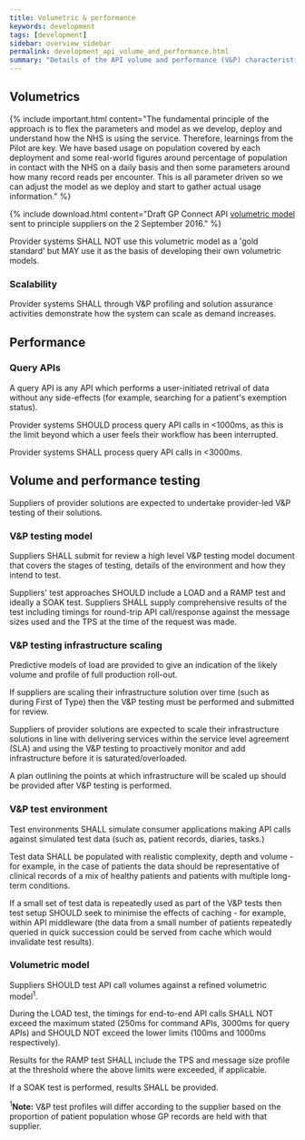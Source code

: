 ```yaml
---
title: Volumetric & performance
keywords: development
tags: [development]
sidebar: overview_sidebar
permalink: development_api_volume_and_performance.html
summary: "Details of the API volume and performance (V&P) characteristics"
---
```


## Volumetrics ##

{% include important.html content="The fundamental principle of the approach is to flex the parameters and model as we develop, deploy and understand how the NHS is using the service. Therefore, learnings from the Pilot are key. We have based usage on population covered by each deployment and some real-world figures around percentage of population in contact with the NHS on a daily basis and then some parameters around how many record reads per encounter. This is all parameter driven so we can adjust the model as we deploy and start to gather actual usage information." %}

{% include download.html content="Draft GP Connect API [volumetric model](downloads/testing/HSCIC.GPSOC.GPCONNECT.API.CallUsageModelTotals.xlsx) sent to principle suppliers on the 2 September 2016." %}

Provider systems SHALL NOT use this volumetric model as a 'gold standard' but MAY use it as the basis of developing their own volumetric models.

### Scalability ###

Provider systems SHALL through V&P profiling and solution assurance activities demonstrate how the system can scale as demand increases.

## Performance ##

### Query APIs ###

A query API is any API which performs a user-initiated retrival of data without any side-effects (for example, searching for a patient's exemption status).

Provider systems SHOULD process query API calls in &lt;1000ms, as this is the limit beyond which a user feels their workflow has been interrupted.

Provider systems SHALL process query API calls in &lt;3000ms.

## Volume and performance testing ##

Suppliers of provider solutions are expected to undertake provider-led V&P testing of their solutions.  

### V&P testing model ###
Suppliers SHALL submit for review a high level V&P testing model document that covers the stages of testing, details of the environment and how they intend to test.

Suppliers' test approaches SHOULD include a LOAD and a RAMP test and ideally a SOAK test.  Suppliers SHALL supply comprehensive results of the test including timings for round-trip API call/response against the message sizes used and the TPS at the time of the request was made.

### V&P testing infrastructure scaling ###

Predictive models of load are provided to give an indication of the likely volume and profile of full production roll-out.

If suppliers are scaling their infrastructure solution over time (such as during First of Type) then the V&P testing must be performed and submitted for review.

Suppliers of provider solutions are expected to scale their infrastructure solutions in line with delivering services within the service level agreement (SLA) and using the V&P testing to proactively monitor and add infrastructure before it is saturated/overloaded.

A plan outlining the points at which infrastructure will be scaled up should be provided after V&P testing is performed.

### V&P test environment ###

Test environments SHALL simulate consumer applications making API calls against simulated test data (such as, patient records, diaries, tasks.)

Test data SHALL be populated with realistic complexity, depth and volume - for example, in the case of patients the data should be representative of clinical records of a mix of healthy patients and patients with multiple long-term conditions.  

If a small set of test data is repeatedly used as part of the V&P tests then test setup SHOULD seek to minimise the effects of caching - for example, within API middleware (the data from a small number of patients repeatedly queried in quick succession could be served from cache which would invalidate test results).  

### Volumetric model ###

Suppliers SHOULD test API call volumes against a refined volumetric model<sup>1</sup>.

During the LOAD test, the timings for end-to-end API calls SHALL NOT exceed the maximum stated (250ms for command APIs, 3000ms for query APIs) and SHOULD NOT exceed the lower limits (100ms and 1000ms respectively).

Results for the RAMP test SHALL include the TPS and message size profile at the threshold where the above limits were exceeded, if applicable.

If a SOAK test is performed, results SHALL be provided.  

<sup>1</sup>**Note:** V&P test profiles will differ according to the supplier based on the proportion of patient population whose GP records are held with that supplier.
